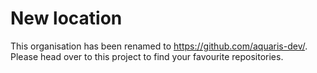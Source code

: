 # New location
This organisation has been renamed to https://github.com/aquaris-dev/.  
Please head over to this project to find your favourite repositories.
